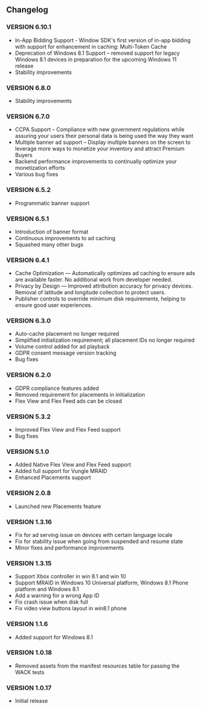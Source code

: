 ## Changelog

### VERSION 6.10.1
* In-App Bidding Support - Window SDK's first version of in-app bidding with support for enhancement in caching: Multi-Token Cache
* Deprecation of Windows 8.1 Support – removed support for legacy Windows 8.1 devices in preparation for the upcoming Windows 11 release
* Stability improvements

### VERSION 6.8.0
* Stability improvements

### VERSION 6.7.0
* CCPA Support – Compliance with new government regulations while assuring your users their personal data is being used the way they want
* Multiple banner ad support – Display multiple banners on the screen to leverage more ways to monetize your inventory and attract Premium Buyers
* Backend performance improvements to continually optimize your monetization efforts
* Various bug fixes

### VERSION 6.5.2
* Programmatic banner support

### VERSION 6.5.1
* Introduction of banner format
* Continuous improvements to ad caching
* Squashed many other bugs 

### VERSION 6.4.1
* Cache Optimization — Automatically optimizes ad caching to ensure ads are available faster. No additional work from developer needed.
* Privacy by Design — Improved attribution accuracy for privacy devices. Removal of latitude and longitude collection to protect users.
* Publisher controls to override minimum disk requirements, helping to ensure good user experiences.

### VERSION 6.3.0
* Auto-cache placement no longer required
* Simplified initialization requirement; all placement IDs no longer required
* Volume control added for ad playback
* GDPR consent message version tracking
* Bug fixes

### VERSION 6.2.0
* GDPR compliance features added
* Removed requirement for placements in initialization
* Flex View and Flex Feed ads can be closed

### VERSION 5.3.2
* Improved Flex View and Flex Feed support
* Bug fixes

### VERSION 5.1.0
* Added Native Flex View and Flex Feed support
* Added full support for Vungle MRAID
* Enhanced Placements support

### VERSION 2.0.8
* Launched new Placements feature

### VERSION 1.3.16
* Fix for ad serving issue on devices with certain language locale
* Fix for stability issue when going from suspended and resume state
* Minor fixes and performance improvements

### VERSION 1.3.15
* Support Xbox controller in win 8.1 and win 10
* Support MRAID in Windows 10 Universal platform, Windows 8.1 Phone platform and Windows 8.1
* Add a warning for a wrong App ID 
* Fix crash issue when disk full
* Fix video view buttons layout in win8.1 phone

### VERSION 1.1.6
* Added support for Windows 8.1

### VERSION 1.0.18
* Removed assets from the manifest resources table for passing the WACK tests

### VERSION 1.0.17
* Initial release
